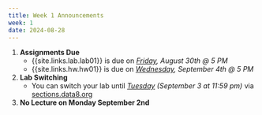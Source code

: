 ```yaml
---
title: Week 1 Announcements
week: 1
date: 2024-08-28
---
```


1. **Assignments Due**
    * {{site.links.lab.lab01}} is due on *<u>Friday</u>, August 30th @ 5 PM*
    * {{site.links.hw.hw01}} is due on *<u>Wednesday</u>, September 4th @ 5 PM*
2. **Lab Switching**
    * You can switch your lab until *<u>Tuesday</u> (September 3 at 11:59 pm)* via [sections.data8.org](https://sections.data8.org/)
3. **No Lecture on Monday September 2nd**
